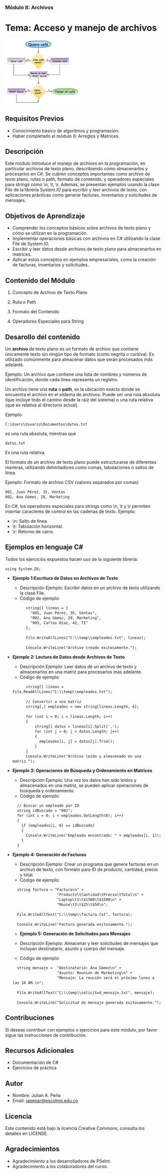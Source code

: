 
### Módulo 8: Archivos

# Tema: Acceso y manejo de archivos

![Imagen de Ejemplo](../../recursos/img/algoritmo.jpg)

## Requisitos Previos
- Conocimiento básico de algoritmos y programación.
- Haber completado el módulo 6: Arreglos y Matrices.

## Descripción
Este módulo introduce el manejo de archivos en la programación, en particular archivos de texto plano, describiendo cómo almacenarlos y procesarlos en C#. Se cubren conceptos importantes como archivo de texto plano, rutas o path, formato de contenido, y operadores especiales para strings como \n, \t, \r. Además, se presentan ejemplos usando la clase File de la librería System.IO para escribir y leer archivos de texto, con aplicaciones prácticas como generar facturas, inventarios y solicitudes de mensajes.


## Objetivos de Aprendizaje
- Comprender los conceptos básicos sobre archivos de texto plano y cómo se utilizan en la programación.
- Implementar operaciones básicas con archivos en C# utilizando la clase File de System.IO.
- Escribir y leer datos desde archivos de texto plano para almacenarlos en matrices.
- Aplicar estos conceptos en ejemplos empresariales, como la creación de facturas, inventarios y solicitudes.

## Contenido del Módulo
1. Concepto de Archivo de Texto Plano

2. Ruta o Path

3. Formato del Contenido

4. Operadores Especiales para String


## Desarollo del contenido
Un **archivo** de texto plano es un formato de archivo que contiene únicamente texto sin ningún tipo de formato (como negrita o cursiva). Es utilizado comúnmente para almacenar datos que serán procesados más adelante.

Ejemplo: Un archivo que contiene una lista de nombres y números de identificación, donde cada línea representa un registro.

Un archivo tiene una **ruta** o **path**, es la ubicación exacta donde se encuentra el archivo en el sistema de archivos. Puede ser una ruta absoluta (que incluye todo el camino desde la raíz del sistema) o una ruta relativa (que es relativa al directorio actual).

Ejemplo: 
```
C:\Users\Usuario\Documentos\datos.txt 
```
es una ruta absoluta, mientras que
```
datos.txt 
```
Es una ruta relativa.


El formato de un archivo de texto plano puede estructurarse de diferentes maneras, utilizando delimitadores como comas, tabulaciones o saltos de línea.

Ejemplo: Formato de archivo CSV (valores separados por comas)
```
001, Juan Pérez, 35, Ventas
002, Ana Gómez, 28, Marketing
```

En C#, los operadores especiales para strings como \n, \t y \r permiten insertar caracteres de control en las cadenas de texto.
Ejemplo:
- \n: Salto de línea.
- \t: Tabulación horizontal.
- \r: Retorno de carro.

## Ejemplos en lenguaje C#

Todos los ejercicios expuestos hacen uso de la siguiente librería: 
```
using System.IO;
```

- **Ejemplo 1:Escritura de Datos en Archivos de Texto**

  - Descripción Ejemplo: Escribir datos en un archivo de texto utilizando la clase File.
  - Código de ejemplo:
  ```pseudocode
        string[] lineas = {
          "001, Juan Pérez, 35, Ventas",
          "002, Ana Gómez, 28, Marketing",
          "003, Carlos Díaz, 42, TI"
        };

        File.WriteAllLines("C:\\temp\\empleados.txt", lineas);

        Console.WriteLine("Archivo creado exitosamente.");
  ```
- **Ejemplo 2: Lectura de Datos desde Archivos de Texto**

  - Descripción Ejemplo: Leer datos de un archivo de texto y almacenarlos en una matriz para procesarlos más adelante.
  - Código de ejemplo:
  ```pseudocode
        string[] lineas = File.ReadAllLines("C:\\temp\\empleados.txt");
        
        // Convertir a una matriz
        string[,] empleados = new string[lineas.Length, 4];

        for (int i = 0; i < lineas.Length; i++)
        {
            string[] datos = lineas[i].Split(',');
            for (int j = 0; j < datos.Length; j++)
            {
              empleados[i, j] = datos[j].Trim();
            }
        }
        Console.WriteLine("Archivo leído y almacenado en una matriz.");
  ```
- **Ejemplo 3: Operaciones de Búsqueda y Ordenamiento en Matrices**

  - Descripción Ejemplo: Una vez los datos han sido leídos y almacenados en una matriz, se pueden aplicar operaciones de búsqueda y ordenamiento.
  - Código de ejemplo:
  ```pseudocode
    // Buscar un empleado por ID
    string idBuscado = "002";
    for (int i = 0; i < empleados.GetLength(0); i++)
    {
      if (empleados[i, 0] == idBuscado)
      {
        Console.WriteLine("Empleado encontrado: " + empleados[i, 1]);
      }
    }
  ```
- **Ejemplo 4: Generación de Facturas**

  - Descripción Ejemplo: Crear un programa que genere facturas en un archivo de texto, con formato para ID de producto, cantidad, precio y total.
  - Código de ejemplo:
  ```pseudocode
    string factura = "Factura\n" +
                      "Producto\tCantidad\tPrecio\tTotal\n" +
                      "Laptop\t1\t$1500\t$1500\n" +
                      "Mouse\t2\t$25\t$50\n";

    File.WriteAllText("C:\\temp\\factura.txt", factura);

    Console.WriteLine("Factura generada exitosamente.");
  ```
  - **Ejemplo 5: Generación de Solicitudes para Mensajes**

  - Descripción Ejemplo: Almacenar y leer solicitudes de mensajes que incluyan destinatario, asunto y cuerpo del mensaje.
  - Código de ejemplo:
  ```pseudocode
    string mensaje =  "Destinatario: Ana Gómez\n" +
                      "Asunto: Reunión de Marketing\n" +
                      "Mensaje: La reunión será el próximo lunes a las 10 AM.\n";

    File.WriteAllText("C:\\temp\\solicitud_mensaje.txt", mensaje);

    Console.WriteLine("Solicitud de mensaje generada exitosamente.");
  ```

## Contribuciones
Si deseas contribuir con ejemplos o ejercicios para este módulo, por favor sigue las instrucciones de contribución.

## Recursos Adicionales
- Documentación de C#
- Ejercicios de práctica

## Autor

- Nombre: Julian A. Peña
- Email: japenar@escolme.edu.co

## Licencia
Este contenido está bajo la licencia Creative Commons, consulta los detalles en LICENSE.

## Agradecimientos
- Agradecimiento a los desarrolladores de PSeInt.
- Agradecimiento a los colaboradores del curso.